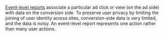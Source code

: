 [Event-level reports](/docs/privacy-sandbox/attribution-reporting/#event-level-reports) associate a particular ad click or view (on the ad side) with data on the conversion side. To preserve user privacy by limiting the joining of user identity across sites, conversion-side data is very limited, and the data is noisy. An event-level report represents one action rather than many user actions.